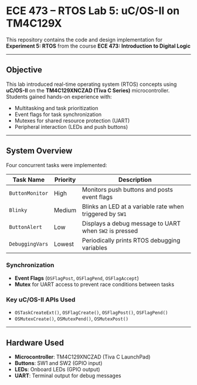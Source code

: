 # ECE 473 – RTOS Lab 5: uC/OS-II on TM4C129X

This repository contains the code and design implementation for **Experiment 5: RTOS** from the course **ECE 473: Introduction to Digital Logic** 

---

## Objective

This lab introduced real-time operating system (RTOS) concepts using **uC/OS-II** on the **TM4C129XNCZAD (Tiva C Series)** microcontroller. Students gained hands-on experience with:

- Multitasking and task prioritization
- Event flags for task synchronization
- Mutexes for shared resource protection (UART)
- Peripheral interaction (LEDs and push buttons)

---

## System Overview

Four concurrent tasks were implemented:

| Task Name       | Priority | Description |
|----------------|----------|-------------|
| `ButtonMonitor` | High     | Monitors push buttons and posts event flags |
| `Blinky`        | Medium   | Blinks an LED at a variable rate when triggered by `SW1` |
| `ButtonAlert`   | Low      | Displays a debug message to UART when `SW2` is pressed |
| `DebuggingVars` | Lowest   | Periodically prints RTOS debugging variables |

### Synchronization

- **Event Flags** (`OSFlagPost`, `OSFlagPend`, `OSFlagAccept`)  
- **Mutex** for UART access to prevent race conditions between tasks

### Key uC/OS-II APIs Used

- `OSTaskCreateExt()`, `OSFlagCreate()`, `OSFlagPost()`, `OSFlagPend()`
- `OSMutexCreate()`, `OSMutexPend()`, `OSMutexPost()`

---

## Hardware Used

- **Microcontroller**: TM4C129XNCZAD (Tiva C LaunchPad)
- **Buttons**: SW1 and SW2 (GPIO input)
- **LEDs**: Onboard LEDs (GPIO output)
- **UART**: Terminal output for debug messages

